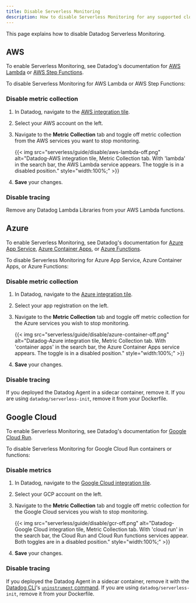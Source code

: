 ```yaml
---
title: Disable Serverless Monitoring
description: How to disable Serverless Monitoring for any supported cloud platform.
---
```


This page explains how to disable Datadog Serverless Monitoring.

## AWS

<div class="alert alert-info">To enable Serverless Monitoring, see Datadog's documentation for <a href="/serverless/aws_lambda">AWS Lambda</a> or <a href="/serverless/step_functions">AWS Step Functions</a>.</div>

To disable Serverless Monitoring for AWS Lambda or AWS Step Functions:

### Disable metric collection

1. In Datadog, navigate to the [AWS integration tile][1].
2. Select your AWS account on the left.
3. Navigate to the **Metric Collection** tab and toggle off metric collection from the AWS services you want to stop monitoring.

   {{< img src="serverless/guide/disable/aws-lambda-off.png" alt="Datadog-AWS integration tile, Metric Collection tab. With 'lambda' in the search bar, the AWS Lambda service appears. The toggle is in a disabled position." style="width:100%;" >}}
4. **Save** your changes.

### Disable tracing

Remove any Datadog Lambda Libraries from your AWS Lambda functions.

## Azure

<div class="alert alert-info">To enable Serverless Monitoring, see Datadog's documentation for <a href="/serverless/azure_app_service">Azure App Service</a>, <a href="/serverless/azure_container_apps">Azure Container Apps</a>, or <a href="/serverless/azure_functions">Azure Functions</a>.</div>

To disable Serverless Monitoring for Azure App Service, Azure Container Apps, or Azure Functions:

### Disable metric collection

1. In Datadog, navigate to the [Azure integration tile][2].
2. Select your app registration on the left.
3. Navigate to the **Metric Collection** tab and toggle off metric collection for the Azure services you wish to stop monitoring.

   {{< img src="serverless/guide/disable/azure-container-off.png" alt="Datadog-Azure integration tile, Metric Collection tab. With 'container apps' in the search bar, the Azure Container Apps service appears. The toggle is in a disabled position." style="width:100%;" >}}
4. **Save** your changes.

### Disable tracing
If you deployed the Datadog Agent in a sidecar container, remove it. If you are using `datadog/serverless-init`, remove it from your Dockerfile.

## Google Cloud

<div class="alert alert-info">To enable Serverless Monitoring, see Datadog's documentation for <a href="/serverless/google_cloud_run">Google Cloud Run</a>.</div>

To disable Serverless Monitoring for Google Cloud Run containers or functions:

### Disable metrics
1. In Datadog, navigate to the [Google Cloud integration tile][3].
2. Select your GCP account on the left.
3. Navigate to the **Metric Collection** tab and toggle off metric collection for the Google Cloud services you wish to stop monitoring.

   {{< img src="serverless/guide/disable/gcr-off.png" alt="Datadog-Google Cloud integration tile, Metric Collection tab. With 'cloud run' in the search bar, the Cloud Run and Cloud Run functions services appear. Both toggles are in a disabled position." style="width:100%;" >}}
4. **Save** your changes.

### Disable tracing
If you deployed the Datadog Agent in a sidecar container, remove it with the [Datadog CLI][4]'s [`uninstrument` command][5]. If you are using `datadog/serverless-init`, remove it from your Dockerfile.

[1]: https://app.datadoghq.com/integrations/amazon-web-services
[2]: https://app.datadoghq.com/integrations/azure
[3]: https://app.datadoghq.com/integrations/google-cloud-platform
[4]: https://github.com/DataDog/datadog-ci/
[5]: https://github.com/DataDog/datadog-ci/tree/master/packages/plugin-cloud-run#uninstrument
